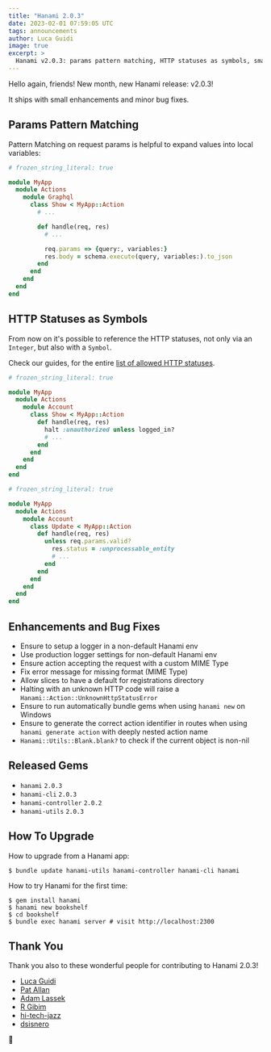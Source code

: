 ```yaml
---
title: "Hanami 2.0.3"
date: 2023-02-01 07:59:05 UTC
tags: announcements
author: Luca Guidi
image: true
excerpt: >
  Hanami v2.0.3: params pattern matching, HTTP statuses as symbols, small enhancements and bug fixes
---
```


Hello again, friends! New month, new Hanami release: v2.0.3!

It ships with small enhancements and minor bug fixes.

## Params Pattern Matching

Pattern Matching on request params is helpful to expand values into local variables:

```ruby
# frozen_string_literal: true

module MyApp
  module Actions
    module Graphql
      class Show < MyApp::Action
        # ...

        def handle(req, res)
          # ...

          req.params => {query:, variables:}
          res.body = schema.execute(query, variables:).to_json
        end
      end
    end
  end
end
```

## HTTP Statuses as Symbols

From now on it's possible to reference the HTTP statuses, not only via an `Integer`, but also with a `Symbol`.

Check our guides, for the entire [list of allowed HTTP statuses](https://guides.hanamirb.org/v2.0/actions/status-codes/).

```ruby
# frozen_string_literal: true

module MyApp
  module Actions
    module Account
      class Show < MyApp::Action
        def handle(req, res)
          halt :unauthorized unless logged_in?
          # ...
        end
      end
    end
  end
end
```

```ruby
# frozen_string_literal: true

module MyApp
  module Actions
    module Account
      class Update < MyApp::Action
        def handle(req, res)
          unless req.params.valid?
            res.status = :unprocessable_entity
            # ...
          end
        end
      end
    end
  end
end
```

## Enhancements and Bug Fixes

  * Ensure to setup a logger in a non-default Hanami env
  * Use production logger settings for non-default Hanami env
  * Ensure action accepting the request with a custom MIME Type
  * Fix error message for missing format (MIME Type)
  * Allow slices to have a default for registrations directory
  * Halting with an unknown HTTP code will raise a `Hanami::Action::UnknownHttpStatusError`
  * Ensure to run automatically bundle gems when using `hanami new` on Windows
  * Ensure to generate the correct action identifier in routes when using `hanami generate action` with deeply nested action name
  * `Hanami::Utils::Blank.blank?` to check if the current object is non-nil

## Released Gems

  * `hanami` `2.0.3`
  * `hanami-cli` `2.0.3`
  * `hanami-controller` `2.0.2`
  * `hanami-utils` `2.0.3`

## How To Upgrade

How to upgrade from a Hanami app:

```shell
$ bundle update hanami-utils hanami-controller hanami-cli hanami
```

How to try Hanami for the first time:

```shell
$ gem install hanami
$ hanami new bookshelf
$ cd bookshelf
$ bundle exec hanami server # visit http://localhost:2300
```

## Thank You

Thank you also to these wonderful people for contributing to Hanami 2.0.3!

- [Luca Guidi](https://github.com/jodosha)
- [Pat Allan](https://github.com/pat)
- [Adam Lassek](https://github.com/alassek)
- [R Gibim](https://github.com/Drowze)
- [hi-tech-jazz](https://github.com/hi-tech-jazz)
- [dsisnero](https://github.com/dsisnero)

🌸
